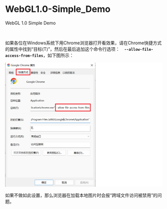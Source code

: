# WebGL1.0-Simple_Demo
WebGL 1.0 Simple Demo

<br />

如果各位在Windows系统下用Chrome浏览器打开看效果，请在Chrome快捷方式的属性中找到“目标(T)”，然后在最后追加这个命令行选项：**`  --allow-file-access-from-files`**，如下图所示：

![chrome-setting](https://github.com/zenny-chen/WebGL1.0-Simple_Demo/blob/main/chrome-setting.png)

如果不做如此设置，那么浏览器在加载本地图片时会报“跨域文件访问被禁用”的问题。

